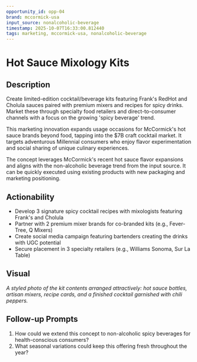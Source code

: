 ```yaml
---
opportunity_id: opp-04
brand: mccormick-usa
input_source: nonalcoholic-beverage
timestamp: 2025-10-07T16:33:00.812440
tags: marketing, mccormick-usa, nonalcoholic-beverage
---
```


# Hot Sauce Mixology Kits

## Description

Create limited-edition cocktail/beverage kits featuring Frank's RedHot and Cholula sauces paired with premium mixers and recipes for spicy drinks. Market these through specialty food retailers and direct-to-consumer channels with a focus on the growing 'spicy beverage' trend.

This marketing innovation expands usage occasions for McCormick's hot sauce brands beyond food, tapping into the $7B craft cocktail market. It targets adventurous Millennial consumers who enjoy flavor experimentation and social sharing of unique culinary experiences.

The concept leverages McCormick's recent hot sauce flavor expansions and aligns with the non-alcoholic beverage trend from the input source. It can be quickly executed using existing products with new packaging and marketing positioning.

## Actionability

- Develop 3 signature spicy cocktail recipes with mixologists featuring Frank's and Cholula
- Partner with 2 premium mixer brands for co-branded kits (e.g., Fever-Tree, Q Mixers)
- Create social media campaign featuring bartenders creating the drinks with UGC potential
- Secure placement in 3 specialty retailers (e.g., Williams Sonoma, Sur La Table)

## Visual

*A styled photo of the kit contents arranged attractively: hot sauce bottles, artisan mixers, recipe cards, and a finished cocktail garnished with chili peppers.*

## Follow-up Prompts

1. How could we extend this concept to non-alcoholic spicy beverages for health-conscious consumers?
2. What seasonal variations could keep this offering fresh throughout the year?
